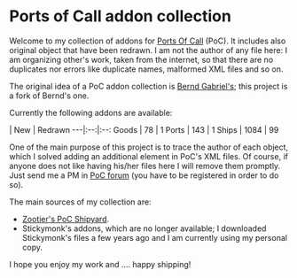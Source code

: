 # Ports of Call addon collection

Welcome to my collection of addons for [Ports Of Call](www.portsofcall.de/)
(PoC). It includes also original object that have been redrawn. I am not the author
of any file here: I am organizing other's work, taken from the internet, so that
there are no duplicates nor errors like duplicate names, malformed XML files and so on.

The original idea of a PoC addon collection is [Bernd Gabriel's](https://github.com/BerndGabriel/poc-user_addons);
this project is a fork of Bernd's one.

Currently the following addons are available:

  | New | Redrawn
    ---|:--:|:--:
    Goods | 78 | 1
    Ports | 143 | 1
    Ships | 1084 | 99
    

One of the main purpose of this project is to trace the author of each object, which
I solved adding an additional element in PoC's XML files. Of course, if anyone does not
like having his/her files here I will remove them promptly. Just send me a PM in
[PoC forum](http://www.rdkleinforum.de) (you have to be registered in order to do so).

The main sources of my collection are:

* [Zootier's PoC Shipyard](http://www.zootierspocshipyard.de.vu/).
* Stickymonk's addons, which are no longer available; I downloaded Stickymonk's files a few years ago and I am
  currently using my personal copy.

I hope you enjoy my work and .... happy shipping!